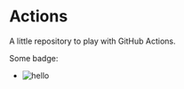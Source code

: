 # Actions

A little repository to play with GitHub Actions.

Some badge:

- ![hello](https://github.com/noteed/actions/workflows/hello/badge.svg)
